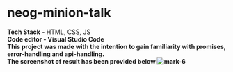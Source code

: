 # neog-minion-talk
<b>Tech Stack</b> - HTML, CSS, JS<br/>
<b>Code editor<b> - Visual Studio Code<br/>
This project was made with the intention to gain familiarity with promises, error-handling and api-handling.<br/>
The screenshot of result has been provided below
![mark-6](https://user-images.githubusercontent.com/83093829/210750086-a94e6755-3dba-4063-a0c5-8b5ea0b95437.png)
